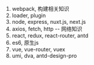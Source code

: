 1. webpack, 构建相关知识
2. loader, plugin
3. node, express, nuxt.js, next.js
4. axios, fetch, http -- 网络知识
5. react, redux, react-router, antd
6. es6, 原生js
6. vue, vue-router, vuex
8. umi, dva, antd-design-pro